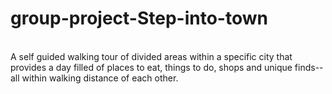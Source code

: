 # group-project-Step-into-town
<br>
A self guided walking tour of divided areas within a specific city that provides a day filled of places to eat, things to do, shops and unique finds--all within walking distance of each other.
